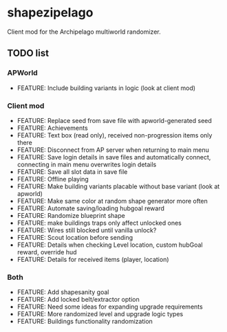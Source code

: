 # shapezipelago
Client mod for the Archipelago multiworld randomizer.

## TODO list
### APWorld
- FEATURE:       Include building variants in logic (look at client mod)
### Client mod
- FEATURE:       Replace seed from save file with apworld-generated seed
- FEATURE:       Achievements
- FEATURE:       Text box (read only), received non-progression items only there
- FEATURE:       Disconnect from AP server when returning to main menu
- FEATURE:       Save login details in save files and automatically connect, connecting in main menu overwrites login details
- FEATURE:       Save all slot data in save file
- FEATURE:       Offline playing
- FEATURE:       Make building variants placable without base variant (look at apworld)
- FEATURE:       Make same color at random shape generator more often
- FEATURE:       Automate saving/loading hubgoal reward
- FEATURE:       Randomize blueprint shape
- FEATURE:       make buildings traps only affect unlocked ones
- FEATURE:       Wires still blocked until vanilla unlock?
- FEATURE:       Scout location before sending
- FEATURE:       Details when checking Level location, custom hubGoal reward, override hud
- FEATURE:       Details for received items (player, location)
### Both
- FEATURE:       Add shapesanity goal
- FEATURE:       Add locked belt/extractor option
- FEATURE:       Need some ideas for expanding upgrade requirements
- FEATURE:       More randomized level and upgrade logic types
- FEATURE:       Buildings functionality randomization
